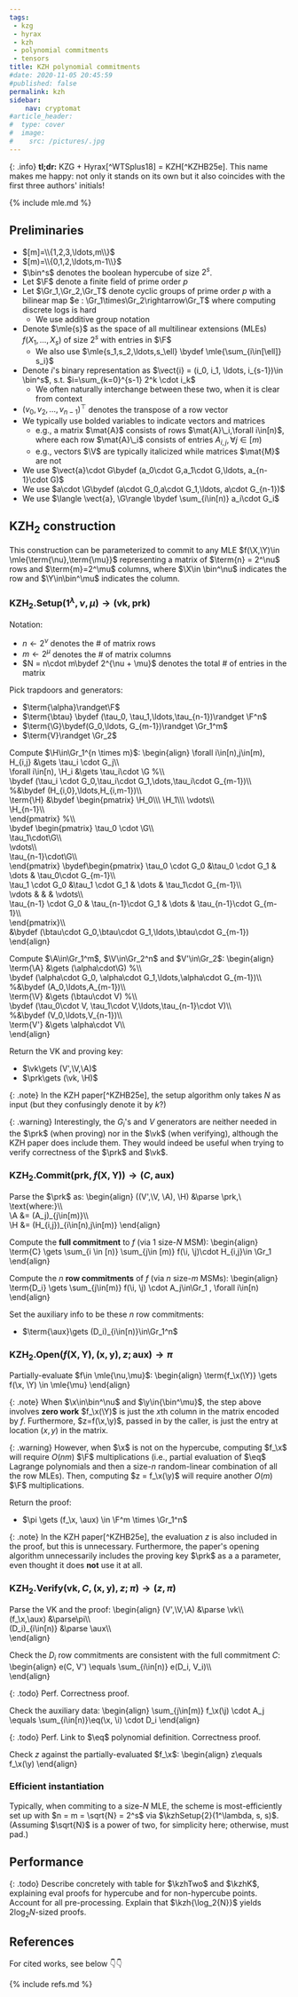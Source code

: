 ```yaml
---
tags:
 - kzg
 - hyrax
 - kzh
 - polynomial commitments
 - tensors
title: KZH polynomial commitments
#date: 2020-11-05 20:45:59
#published: false
permalink: kzh
sidebar:
    nav: cryptomat
#article_header:
#  type: cover
#  image:
#    src: /pictures/.jpg
---
```


{: .info}
**tl;dr:** KZG + Hyrax[^WTSplus18] = KZH[^KZHB25e]. This name makes me happy: not only it stands on its own but it also coincides with the first three authors' initials!

<!--more-->

<!-- Here you can define LaTeX macros -->
<div style="display: none;">$
\def\kzh#1{\mathsf{KZH}_{#1}}
\def\kzhTwo{\kzh{2}}
\def\kzhK{\kzh{k}}
\def\kzhSetup#1{\kzh{#1}.\mathsf{Setup}}
\def\kzhOpen#1{\kzh{#1}.\mathsf{Open}}
\def\tobin#1{\langle #1 \rangle}
\def\vect#1{\boldsymbol{#1}}
\def\btau{\vect{\tau}}
\def\prk{\mathsf{prk}}
\def\G{\vect{G}}
\def\A{\vect{A}}
\def\V{\vect{V}}
\def\H{\mat{H}}
%\def\?{\vect{?}}
% - Let $\tobin{i}_s$ denote the $s$-bit binary representation of $i$
$</div> <!-- $ -->

{% include mle.md %}

## Preliminaries

 - $[m]=\\{1,2,3,\ldots,m\\}$
 - $[m)=\\{0,1,2,\ldots,m-1\\}$
 - $\bin^s$ denotes the boolean hypercube of size $2^s$.
 - Let $\F$ denote a finite field of prime order $p$
 - Let $\Gr_1,\Gr_2,\Gr_T$ denote cyclic groups of prime order $p$ with a bilinear map $e : \Gr_1\times\Gr_2\rightarrow\Gr_T$ where computing discrete logs is hard
    + We use additive group notation
 - Denote $\mle{s}$ as the space of all multilinear extensions (MLEs) $f(X_1,\ldots,X_s)$ of size $2^s$ with entries in $\F$
    - We also use $\mle{s_1,s_2,\ldots,s_\ell} \bydef \mle{\sum_{i\in[\ell]} s_i}$ 
 - Denote $i$'s binary representation as $\vect{i} = (i_0, i_1, \ldots, i_{s-1})\in \bin^s$, s.t. $i=\sum_{k=0}^{s-1} 2^k \cdot i_k$
    - We often naturally interchange between these two, when it is clear from context
 - $(v_0, v_2, \ldots, v_{n-1})^\top$ denotes the transpose of a row vector
 - We typically use bolded variables to indicate vectors and matrices
    - e.g., a matrix $\mat{A}$ consists of rows $\mat{A}\_i,\forall i\in[n)$, where each row $\mat{A}\_i$ consists of entries $A_{i,j},\forall j\in[m)$
    - e.g., vectors $\V$ are typically italicized while matrices $\mat{M}$ are not
 - We use $\vect{a}\cdot G\bydef (a_0\cdot G,a_1\cdot G,\ldots, a_{n-1}\cdot G)$
 - We use $a\cdot \G\bydef (a\cdot G_0,a\cdot G_1,\ldots, a\cdot G_{n-1})$
 - We use $\langle \vect{a}, \G\rangle \bydef \sum_{i\in[n)} a_i\cdot G_i$

## $\mathsf{KZH}_2$ construction

This construction can be parameterized to commit to any MLE 
$f(\X,\Y)\in \mle{\term{\nu},\term{\mu}}$
representing a matrix of $\term{n} = 2^\nu$ rows and $\term{m}=2^\mu$ columns, where
$\X\in \bin^\nu$ indicates the row and $\Y\in\bin^\mu$ indicates the column.

### $\mathsf{KZH}_2.\mathsf{Setup}(1^\lambda, \nu,\mu) \rightarrow (\mathsf{vk},\mathsf{prk})$
 
Notation:
 - $n \gets 2^\nu$ denotes the # of matrix rows
 - $m \gets 2^\mu$ denotes the # of matrix columns
 - $N = n\cdot m\bydef 2^{\nu + \mu}$ denotes the total # of entries in the matrix

Pick trapdoors and generators:
 - $\term{\alpha}\randget\F$
 - $\term{\btau} \bydef (\tau_0, \tau_1,\ldots,\tau_{n-1})\randget \F^n$
 - $\term{\G}\bydef(G_0,\ldots, G_{m-1})\randget \Gr_1^m$
 - $\term{V}\randget \Gr_2$

Compute $\H\in\Gr_1^{n \times m}$:
\begin{align}
\forall i\in[n),j\in[m),
H\_{i,j} 
    &\gets \tau\_i \cdot G_j\\\\\
\forall i\in[n),
\H\_i
    &\gets \tau_i\cdot \G
    %\\\\\
    \bydef (\tau_i \cdot G_0,\tau_i\cdot G_1,\dots,\tau_i\cdot G_{m-1})\\\\\
    %&\bydef (H\_{i,0},\ldots,H_{i,m-1})\\\\\
\term{\H}
    &\bydef \begin{pmatrix}
        \H\_0\\\\\ 
        \H\_1\\\\\ 
        \vdots\\\\\
        \H\_{n-1}\\\\\
    \end{pmatrix}
    %\\\\\
    \bydef \begin{pmatrix}
        \tau_0 \cdot \G\\\\\
        \tau_1\cdot\G\\\\\
        \vdots\\\\\
        \tau_{n-1}\cdot\G\\\\\
    \end{pmatrix}
    \bydef\begin{pmatrix}
        \tau_0 \cdot G_0 &\tau_0 \cdot G_1 &  \dots & \tau_0\cdot G_{m-1}\\\\\
        \tau_1 \cdot G_0 &\tau_1 \cdot G_1 & \dots & \tau_1\cdot G_{m-1}\\\\\
        \vdots  &   & & \vdots\\\\\
        \tau_{n-1} \cdot G_0 & \tau_{n-1}\cdot G_1 & \dots & \tau_{n-1}\cdot G_{m-1}\\\\\
    \end{pmatrix}\\\\\
    &\bydef (\btau\cdot G_0,\btau\cdot G_1,\ldots,\btau\cdot G_{m-1})
\end{align}

Compute $\A\in\Gr_1^m$, $\V\in\Gr_2^n$ and $V'\in\Gr_2$:
\begin{align}
\term{\A}
    &\gets (\alpha\cdot\G)
    %\\\\\
    \bydef (\alpha\cdot G_0, \alpha\cdot G_1,\ldots,\alpha\cdot G_{m-1})\\\\\
    %&\bydef (A_0,\ldots,A_{m-1})\\\\\
\term{\V}
    &\gets (\btau\cdot V)
    %\\\\\
    \bydef (\tau_0\cdot V, \tau_1\cdot V,\ldots,\tau_{n-1}\cdot V)\\\\\
    %&\bydef (V_0,\ldots,V_{n-1})\\\\\
\term{V'}
    &\gets \alpha\cdot V\\\\\
\end{align}

Return the VK and proving key:

 - $\vk\gets (V',\V,\A)$
 - $\prk\gets (\vk, \H)$

{: .note}
In the KZH paper[^KZHB25e], the setup algorithm only takes $N$ as input (but they confusingly denote it by $k$?)

{: .warning}
Interestingly, the $G_i$'s and $V$ generators are neither needed in the $\prk$ (when proving) nor in the $\vk$ (when verifying), although the KZH paper does include them.
They would indeed be useful when trying to verify correctness of the $\prk$ and $\vk$.

### $\mathsf{KZH}_2.\mathsf{Commit}(\mathsf{prk}, f(\boldsymbol{X},\boldsymbol{Y})) \rightarrow (C, \mathsf{aux})$

Parse the $\prk$ as:
\begin{align}
((V',\V, \A), \H) 
    &\parse \prk,\ \text{where:}\\\\\
\A
    &= (A\_j)\_{j\in[m)}\\\\\
\H 
    &= (H\_{i,j})\_{i\in[n),j\in[m)}
\end{align}

Compute the **full commitment** to $f$ (via 1 size-$N$ MSM):
\begin{align}
\term{C} \gets \sum_{i \in [n)} \sum_{j\in [m)} f(\i, \j)\cdot H_{i,j}\in \Gr_1
\end{align}

Compute the $n$ **row commitments** of $f$ (via $n$ size-$m$ MSMs):
\begin{align}
\term{D_i} \gets \sum_{j\in[m)} f(\i, \j) \cdot A_j\in\Gr_1
,
\forall i\in[n)
\end{align}

Set the auxiliary info to be these $n$ row commitments:
 - $\term{\aux}\gets (D_i)_{i\in[n)}\in\Gr_1^n$

### $\mathsf{KZH}_2.\mathsf{Open}(f(\boldsymbol{X},\boldsymbol{Y}), (\boldsymbol{x}, \boldsymbol{y}), z; \mathsf{aux})\rightarrow \pi$

Partially-evaluate $f\in \mle{\nu,\mu}$:
\begin{align}
\term{f_\x(\Y)} \gets f(\x, \Y) \in \mle{\mu}
\end{align}
<!--Evaluate $f(\x,\y)$:
\begin{align}
\term{z}\gets f_\x(\y) \bydef f(\x,\y)
\end{align}-->

{: .note}
When $\x\in\bin^\nu$ and $\y\in{\bin^\mu}$, the step above involves **zero work** $f_\x(\Y)$ is just the $x$th column in the matrix encoded by $f$.
Furthermore, $z=f(\x,\y)$, passed in by the caller, is just the entry at location $(x,y)$ in the matrix.

{: .warning}
However, when $\x$ is not on the hypercube, computing $f_\x$ will require $O(nm)$ $\F$ multiplications (i.e., partial evaluation of $\eq$ Lagrange polynomials and then a size-$n$ random-linear combination of all the row MLEs).
Then, computing $z = f_\x(\y)$ will require another $O(m)$ $\F$ multiplications.

<!-- TODO: should give algorithms for evaluating the eq polynomials fast in another blog -->

Return the proof:
 - $\pi \gets (f_\x, \aux) \in \F^m \times \Gr_1^n$

{: .note}
In the KZH paper[^KZHB25e], the evaluation $z$ is also included in the proof, but this is unnecessary.
Furthermore, the paper's opening algorithm unnecessarily includes the proving key $\prk$ as a a parameter, even thought it does **not** use it at all.

### $\mathsf{KZH}_2.\mathsf{Verify}(\mathsf{vk}, C, (\boldsymbol{x}, \boldsymbol{y}), z; \pi)\rightarrow (z, \pi)$

Parse the VK and the proof:
\begin{align}
(V',\V,\A)
    &\parse \vk\\\\\
(f_\x,\aux)
    &\parse\pi\\\\\
(D_i)_{i\in[n)}
    &\parse \aux\\\\\
\end{align}

Check the $D_i$ row commitments are consistent with the full commitment $C$:
\begin{align}
e(C, V') \equals \sum_{i\in[n)} e(D_i, V_i)\\\\\
\end{align}

{: .todo}
Perf.
Correctness proof.

Check the auxiliary data:
\begin{align}
\sum_{j\in[m)} f_\x(\j) \cdot A_j \equals \sum_{i\in[n)}\eq(\x, \i) \cdot D_i
\end{align}

{: .todo}
Perf.
Link to $\eq$ polynomial definition.
Correctness proof.

Check $z$ against the partially-evaluated $f_\x$:
\begin{align}
z\equals f_\x(\y) 
\end{align}

### Efficient instantiation

Typically, when commiting to a size-$N$ MLE, the scheme is most-efficiently set up with $n = m = \sqrt{N} = 2^s$ via $\kzhSetup{2}(1^\lambda, s, s)$.
(Assuming $\sqrt{N}$ is a power of two, for simplicity here; otherwise, must pad.)

## Performance

{: .todo}
Describe concretely with table for $\kzhTwo$ and $\kzhK$, explaining eval proofs for hypercube and for non-hypercube points. Account for all pre-processing. Explain that $\kzh{\log_2{N}}$ yields $2\log_2{N}$-sized proofs.

## References

For cited works, see below 👇👇

{% include refs.md %}
